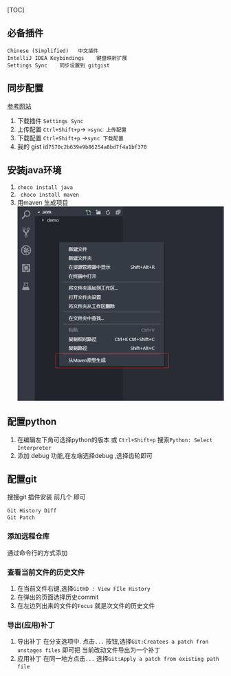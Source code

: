 [TOC]

## 必备插件
```
Chinese (Simplified)   中文插件
IntelliJ IDEA Keybindings    键盘映射扩展
Settings Sync    同步设置到 gitgist
```
## 同步配置
[参考网站](https://tmr.js.org/p/fa3b8081/)
1. 下载插件
`Settings Sync
`
2. 上传配置
`Ctrl+Shift+p`-> `>sync 上传配置`
3. 下载配置
`Ctrl+Shift+p` ->`sync 下载配置`
4. 我的 gist id`7570c2b639e9b86254a8bd7f4a1bf370`

## 安装java环境
1. `choco install java`
2. ` choco install maven`
3. 用maven 生成项目
![](images/Snipaste_2018-12-06_14-10-27.png)

## 配置python
1. 在编辑左下角可选择python的版本 
    或 `Ctrl+Shift+p` 搜索`Python: Select Interpreter`
2. 添加 debug 功能,在左端选择debug ,选择齿轮即可


## 配置git
搜搜git 插件安装 前几个 即可
```
Git History Diff
Git Patch
```
### 添加远程仓库
通过命令行的方式添加

### 查看当前文件的历史文件
1. 在当前文件右键,选择`GitHD : View FIle History`
2. 在弹出的页面选择历史commit 
3. 在左边列出来的文件的`Focus` 就是次文件的历史文件

###  导出(应用)补丁
1. 导出补丁
在分支选项中. 点击`...` 按钮,选择`Git:Createes a patch fron unstages files` 即可把 当前改动文件导出为一个补丁
2. 应用补丁
在同一地方点击`...` 选择`Git:Apply a patch from existing path file`
 







